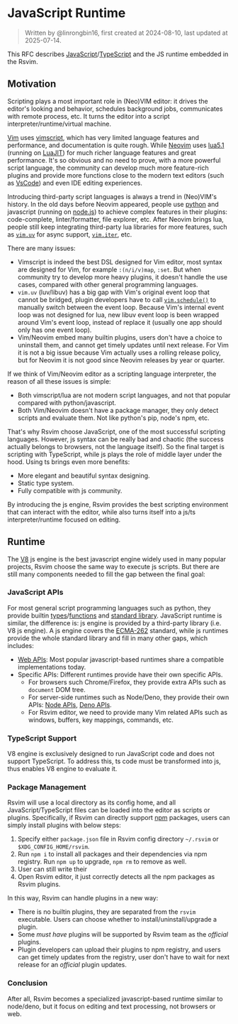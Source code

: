 # JavaScript Runtime

> Written by @linrongbin16, first created at 2024-08-10, last updated at 2025-07-14.

This RFC describes [JavaScript](https://en.wikipedia.org/wiki/JavaScript)/[TypeScript](https://www.typescriptlang.org/) and the JS runtime embedded in the Rsvim.

## Motivation

Scripting plays a most important role in (Neo)VIM editor: it drives the editor's looking and behavior, schedules background jobs, communicates with remote process, etc. It turns the editor into a script interpreter/runtime/virtual machine.

[Vim](https://www.vim.org/) uses [vimscript](https://www.vim.org/scripts/), which has very limited language features and performance, and documentation is quite rough. While [Neovim](https://neovim.io/) uses [lua5.1](https://www.lua.org/) (running on [LuaJIT](https://luajit.org/)) for much richer language features and great performance. It's so obvious and no need to prove, with a more powerful script language, the community can develop much more feature-rich plugins and provide more functions close to the modern text editors (such as [VsCode](https://code.visualstudio.com/)) and even IDE editing experiences.

Introducing third-party script languages is always a trend in (Neo)VIM's history. In the old days before Neovim appeared, people use [python](https://www.python.org/) and javascript (running on [node.js](https://nodejs.org/)) to achieve complex features in their plugins: code-complete, linter/formatter, file explorer, etc. After Neovim brings lua, people still keep integrating third-party lua libraries for more features, such as [`vim.uv`](https://neovim.io/doc/user/lua.html#vim.uv) for async support, [`vim.iter`](https://neovim.io/doc/user/lua.html#vim.iter), etc.

There are many issues:

- Vimscript is indeed the best DSL designed for Vim editor, most syntax are designed for Vim, for example `:(n/i/v)map`, `:set`. But when community try to develop more heavy plugins, it doesn't handle the use cases, compared with other general programming languages.
- `vim.uv` (luv/libuv) has a big gap with Vim's original event loop that cannot be bridged, plugin developers have to call [`vim.schedule()`](<https://neovim.io/doc/user/lua.html#vim.schedule()>) to manually switch between the event loop. Because Vim's internal event loop was not designed for lua, new libuv event loop is been wrapped around Vim's event loop, instead of replace it (usually one app should only has one event loop).
- Vim/Neovim embed many builtin plugins, users don't have a choice to uninstall them, and cannot get timely updates until next release. For Vim it is not a big issue because Vim actually uses a rolling release policy, but for Neovim it is not good since Neovim releases by year or quarter.

If we think of Vim/Neovim editor as a scripting language interpreter, the reason of all these issues is simple:

- Both vimscript/lua are not modern script languages, and not that popular compared with python/javascript.
- Both Vim/Neovim doesn't have a package manager, they only detect scripts and evaluate them. Not like python's pip, node's npm, etc.

That's why Rsvim choose JavaScript, one of the most successful scripting languages. However, js syntax can be really bad and chaotic (the success actually belongs to browsers, not the language itself). So the final target is scripting with TypeScript, while js plays the role of middle layer under the hood. Using ts brings even more benefits:

- More elegant and beautiful syntax designing.
- Static type system.
- Fully compatible with js community.

By introducing the js engine, Rsvim provides the best scripting environment that can interact with the editor, while also turns itself into a js/ts interpreter/runtime focused on editing.

## Runtime

The [V8](https://v8.dev/) js engine is the best javascript engine widely used in many popular projects, Rsvim choose the same way to execute js scripts. But there are still many components needed to fill the gap between the final goal:

### JavaScript APIs

For most general script programming languages such as python, they provide builtin [types](https://docs.python.org/3/library/stdtypes.html)/[functions](https://docs.python.org/3/library/functions.html) and [standard library](https://docs.python.org/3/library/index.html). JavaScript runtime is similar, the difference is: js engine is provided by a third-party library (i.e. V8 js engine). A js engine covers the [ECMA-262](https://ecma-international.org/publications-and-standards/standards/ecma-262/) standard, while js runtimes provide the whole standard library and fill in many other gaps, which includes:

- [Web APIs](https://developer.mozilla.org/en-US/docs/Web/API): Most popular javascript-based runtimes share a compatible implementations today.
- Specific APIs: Different runtimes provide have their own specific APIs.
  - For browsers such Chrome/Firefox, they provide extra APIs such as `document` DOM tree.
  - For server-side runtimes such as Node/Deno, they provide their own APIs: [Node APIs](https://nodejs.org/api/n-api.html), [Deno APIs](https://docs.deno.com/api/deno/~/Deno).
  - For Rsvim editor, we need to provide many Vim related APIs such as windows, buffers, key mappings, commands, etc.

### TypeScript Support

V8 engine is exclusively designed to run JavaScript code and does not support TypeScript. To address this, ts code must be transformed into js, thus enables V8 engine to evaluate it.

### Package Management

Rsvim will use a local directory as its config home, and all JavaScript/TypeScript files can be loaded into the editor as scripts or plugins. Specifically, if Rsvim can directly support [npm](https://www.npmjs.com/) packages, users can simply install plugins with below steps:

1. Specify either `package.json` file in Rsvim config directory `~/.rsvim` or `$XDG_CONFIG_HOME/rsvim`.
2. Run `npm i` to install all packages and their dependencies via npm registry. Run `npm up` to upgrade, `npm rm` to remove as well.
3. User can still write their
4. Open Rsvim editor, it just correctly detects all the npm packages as Rsvim plugins.

In this way, Rsvim can handle plugins in a new way:

- There is no builtin plugins, they are separated from the `rsvim` executable. Users can choose whether to install/uninstall/upgrade a plugin.
- Some _must have_ plugins will be supported by Rsvim team as the _official_ plugins.
- Plugin developers can upload their plugins to npm registry, and users can get timely updates from the registry, user don't have to wait for next release for an _official_ plugin updates.

### Conclusion

After all, Rsvim becomes a specialized javascript-based runtime similar to node/deno, but it focus on editing and text processing, not browsers or web.
